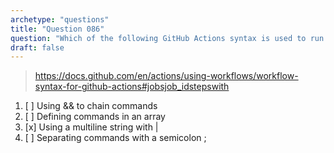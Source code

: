 ```yaml
---
archetype: "questions"
title: "Question 086"
question: "Which of the following GitHub Actions syntax is used to run multiple commands in a single step?"
draft: false
---
```



> https://docs.github.com/en/actions/using-workflows/workflow-syntax-for-github-actions#jobsjob_idstepswith
1. [ ] Using && to chain commands
1. [ ] Defining commands in an array
1. [x] Using a multiline string with |
1. [ ] Separating commands with a semicolon ;